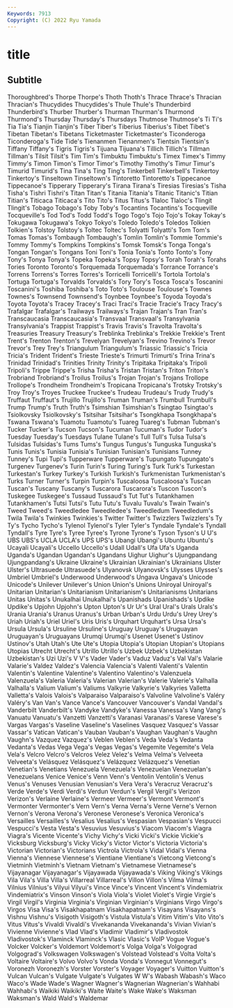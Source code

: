 ```yaml
---
Keywords: 7913
Copyright: (C) 2022 Ryu Yamada
---
```



# title

## Subtitle
Thoroughbred's Thorpe Thorpe's Thoth Thoth's
Thrace Thrace's Thracian Thracian's Thucydides Thucydides's Thule Thule's Thunderbird Thunderbird's
Thurber Thurber's Thurman Thurman's Thurmond Thurmond's Thursday Thursday's Thursdays Thutmose
Thutmose's Ti Ti's Tia Tia's Tianjin Tianjin's Tiber Tiber's Tiberius
Tiberius's Tibet Tibet's Tibetan Tibetan's Tibetans Ticketmaster Ticketmaster's Ticonderoga Ticonderoga's
Tide Tide's Tienanmen Tienanmen's Tientsin Tientsin's Tiffany Tiffany's Tigris Tigris's
Tijuana Tijuana's Tillich Tillich's Tillman Tillman's Tilsit Tilsit's Tim Tim's
Timbuktu Timbuktu's Timex Timex's Timmy Timmy's Timon Timon's Timor Timor's
Timothy Timothy's Timur Timur's Timurid Timurid's Tina Tina's Ting Ting's
Tinkerbell Tinkerbell's Tinkertoy Tinkertoy's Tinseltown Tinseltown's Tintoretto Tintoretto's Tippecanoe Tippecanoe's
Tipperary Tipperary's Tirana Tirana's Tiresias Tiresias's Tisha Tisha's Tishri Tishri's
Titan Titan's Titania Titania's Titanic Titanic's Titian Titian's Titicaca Titicaca's
Tito Tito's Titus Titus's Tlaloc Tlaloc's Tlingit Tlingit's Tobago Tobago's
Toby Toby's Tocantins Tocantins's Tocqueville Tocqueville's Tod Tod's Todd Todd's
Togo Togo's Tojo Tojo's Tokay Tokay's Tokugawa Tokugawa's Tokyo Tokyo's
Toledo Toledo's Toledos Tolkien Tolkien's Tolstoy Tolstoy's Toltec Toltec's Tolyatti
Tolyatti's Tom Tom's Tomas Tomas's Tombaugh Tombaugh's Tomlin Tomlin's Tommie
Tommie's Tommy Tommy's Tompkins Tompkins's Tomsk Tomsk's Tonga Tonga's Tongan
Tongan's Tongans Toni Toni's Tonia Tonia's Tonto Tonto's Tony Tony's
Tonya Tonya's Topeka Topeka's Topsy Topsy's Torah Torah's Torahs Tories
Toronto Toronto's Torquemada Torquemada's Torrance Torrance's Torrens Torrens's Torres Torres's
Torricelli Torricelli's Tortola Tortola's Tortuga Tortuga's Torvalds Torvalds's Tory Tory's
Tosca Tosca's Toscanini Toscanini's Toshiba Toshiba's Toto Toto's Toulouse Toulouse's
Townes Townes's Townsend Townsend's Toynbee Toynbee's Toyoda Toyoda's Toyota Toyota's
Tracey Tracey's Traci Traci's Tracie Tracie's Tracy Tracy's Trafalgar Trafalgar's
Trailways Trailways's Trajan Trajan's Tran Tran's Transcaucasia Transcaucasia's Transvaal Transvaal's
Transylvania Transylvania's Trappist Trappist's Travis Travis's Travolta Travolta's Treasuries Treasury
Treasury's Treblinka Treblinka's Trekkie Trekkie's Trent Trent's Trenton Trenton's Trevelyan
Trevelyan's Trevino Trevino's Trevor Trevor's Trey Trey's Triangulum Triangulum's Triassic
Triassic's Tricia Tricia's Trident Trident's Trieste Trieste's Trimurti Trimurti's Trina
Trina's Trinidad Trinidad's Trinities Trinity Trinity's Tripitaka Tripitaka's Tripoli Tripoli's
Trippe Trippe's Trisha Trisha's Tristan Tristan's Triton Triton's Trobriand Trobriand's
Troilus Troilus's Trojan Trojan's Trojans Trollope Trollope's Trondheim Trondheim's Tropicana
Tropicana's Trotsky Trotsky's Troy Troy's Troyes Truckee Truckee's Trudeau Trudeau's
Trudy Trudy's Truffaut Truffaut's Trujillo Trujillo's Truman Truman's Trumbull Trumbull's
Trump Trump's Truth Truth's Tsimshian Tsimshian's Tsingtao Tsingtao's Tsiolkovsky Tsiolkovsky's
Tsitsihar Tsitsihar's Tsongkhapa Tsongkhapa's Tswana Tswana's Tuamotu Tuamotu's Tuareg Tuareg's
Tubman Tubman's Tucker Tucker's Tucson Tucson's Tucuman Tucuman's Tudor Tudor's
Tuesday Tuesday's Tuesdays Tulane Tulane's Tull Tull's Tulsa Tulsa's Tulsidas
Tulsidas's Tums Tums's Tungus Tungus's Tunguska Tunguska's Tunis Tunis's Tunisia
Tunisia's Tunisian Tunisian's Tunisians Tunney Tunney's Tupi Tupi's Tupperware Tupperware's
Tupungato Tupungato's Turgenev Turgenev's Turin Turin's Turing Turing's Turk Turk's
Turkestan Turkestan's Turkey Turkey's Turkish Turkish's Turkmenistan Turkmenistan's Turks Turner
Turner's Turpin Turpin's Tuscaloosa Tuscaloosa's Tuscan Tuscan's Tuscany Tuscany's Tuscarora
Tuscarora's Tuscon Tuscon's Tuskegee Tuskegee's Tussaud Tussaud's Tut Tut's Tutankhamen
Tutankhamen's Tutsi Tutsi's Tutu Tutu's Tuvalu Tuvalu's Twain Twain's Tweed
Tweed's Tweedledee Tweedledee's Tweedledum Tweedledum's Twila Twila's Twinkies Twinkies's Twitter
Twitter's Twizzlers Twizzlers's Ty Ty's Tycho Tycho's Tylenol Tylenol's Tyler
Tyler's Tyndale Tyndale's Tyndall Tyndall's Tyre Tyre's Tyree Tyree's Tyrone
Tyrone's Tyson Tyson's U U's UBS UBS's UCLA UCLA's UPS
UPS's Ubangi Ubangi's Ubuntu Ubuntu's Ucayali Ucayali's Uccello Uccello's Udall
Udall's Ufa Ufa's Uganda Uganda's Ugandan Ugandan's Ugandans Uighur Uighur's
Ujungpandang Ujungpandang's Ukraine Ukraine's Ukrainian Ukrainian's Ukrainians Ulster Ulster's Ultrasuede
Ultrasuede's Ulyanovsk Ulyanovsk's Ulysses Ulysses's Umbriel Umbriel's Underwood Underwood's Ungava
Ungava's Unicode Unicode's Unilever Unilever's Union Union's Unions Uniroyal Uniroyal's
Unitarian Unitarian's Unitarianism Unitarianism's Unitarianisms Unitarians Unitas Unitas's Unukalhai Unukalhai's
Upanishads Upanishads's Updike Updike's Upjohn Upjohn's Upton Upton's Ur Ur's
Ural Ural's Urals Urals's Urania Urania's Uranus Uranus's Urban Urban's
Urdu Urdu's Urey Urey's Uriah Uriah's Uriel Uriel's Uris Uris's
Urquhart Urquhart's Ursa Ursa's Ursula Ursula's Ursuline Ursuline's Uruguay Uruguay's
Uruguayan Uruguayan's Uruguayans Urumqi Urumqi's Usenet Usenet's Ustinov Ustinov's Utah
Utah's Ute Ute's Utopia Utopia's Utopian Utopian's Utopians Utopias Utrecht
Utrecht's Utrillo Utrillo's Uzbek Uzbek's Uzbekistan Uzbekistan's Uzi Uzi's V
V's Vader Vader's Vaduz Vaduz's Val Val's Valarie Valarie's Valdez
Valdez's Valencia Valencia's Valenti Valenti's Valentin Valentin's Valentine Valentine's Valentino
Valentino's Valenzuela Valenzuela's Valeria Valeria's Valerian Valerian's Valerie Valerie's Valhalla
Valhalla's Valium Valium's Valiums Valkyrie Valkyrie's Valkyries Valletta Valletta's Valois
Valois's Valparaiso Valparaiso's Valvoline Valvoline's Valéry Valéry's Van Van's Vance
Vance's Vancouver Vancouver's Vandal Vandal's Vanderbilt Vanderbilt's Vandyke Vandyke's Vanessa
Vanessa's Vang Vang's Vanuatu Vanuatu's Vanzetti Vanzetti's Varanasi Varanasi's Varese
Varese's Vargas Vargas's Vaseline Vaseline's Vaselines Vasquez Vasquez's Vassar Vassar's
Vatican Vatican's Vauban Vauban's Vaughan Vaughan's Vaughn Vaughn's Vazquez Vazquez's
Veblen Veblen's Veda Veda's Vedanta Vedanta's Vedas Vega Vega's Vegas
Vegas's Vegemite Vegemite's Vela Vela's Velcro Velcro's Velcros Velez Velez's
Velma Velma's Velveeta Velveeta's Velásquez Velásquez's Velázquez Velázquez's Venetian Venetian's
Venetians Venezuela Venezuela's Venezuelan Venezuelan's Venezuelans Venice Venice's Venn Venn's
Ventolin Ventolin's Venus Venus's Venuses Venusian Venusian's Vera Vera's Veracruz
Veracruz's Verde Verde's Verdi Verdi's Verdun Verdun's Vergil Vergil's Verizon
Verizon's Verlaine Verlaine's Vermeer Vermeer's Vermont Vermont's Vermonter Vermonter's Vern
Vern's Verna Verna's Verne Verne's Vernon Vernon's Verona Verona's Veronese
Veronese's Veronica Veronica's Versailles Versailles's Vesalius Vesalius's Vespasian Vespasian's Vespucci
Vespucci's Vesta Vesta's Vesuvius Vesuvius's Viacom Viacom's Viagra Viagra's Vicente
Vicente's Vichy Vichy's Vicki Vicki's Vickie Vickie's Vicksburg Vicksburg's Vicky
Vicky's Victor Victor's Victoria Victoria's Victorian Victorian's Victorians Victrola Victrola's
Vidal Vidal's Vienna Vienna's Viennese Viennese's Vientiane Vientiane's Vietcong Vietcong's
Vietminh Vietminh's Vietnam Vietnam's Vietnamese Vietnamese's Vijayanagar Vijayanagar's Vijayawada Vijayawada's
Viking Viking's Vikings Vila Vila's Villa Villa's Villarreal Villarreal's Villon
Villon's Vilma Vilma's Vilnius Vilnius's Vilyui Vilyui's Vince Vince's Vincent
Vincent's Vindemiatrix Vindemiatrix's Vinson Vinson's Viola Viola's Violet Violet's Virgie
Virgie's Virgil Virgil's Virginia Virginia's Virginian Virginian's Virginians Virgo Virgo's
Virgos Visa Visa's Visakhapatnam Visakhapatnam's Visayans Visayans's Vishnu Vishnu's Visigoth
Visigoth's Vistula Vistula's Vitim Vitim's Vito Vito's Vitus Vitus's Vivaldi
Vivaldi's Vivekananda Vivekananda's Vivian Vivian's Vivienne Vivienne's Vlad Vlad's Vladimir
Vladimir's Vladivostok Vladivostok's Vlaminck Vlaminck's Vlasic Vlasic's VoIP Vogue Vogue's
Volcker Volcker's Voldemort Voldemort's Volga Volga's Volgograd Volgograd's Volkswagen Volkswagen's
Volstead Volstead's Volta Volta's Voltaire Voltaire's Volvo Volvo's Vonda Vonda's
Vonnegut Vonnegut's Voronezh Voronezh's Vorster Vorster's Voyager Voyager's Vuitton Vuitton's
Vulcan Vulcan's Vulgate Vulgate's Vulgates W W's Wabash Wabash's Waco
Waco's Wade Wade's Wagner Wagner's Wagnerian Wagnerian's Wahhabi Wahhabi's Waikiki
Waikiki's Waite Waite's Wake Wake's Waksman Waksman's Wald Wald's Waldemar
